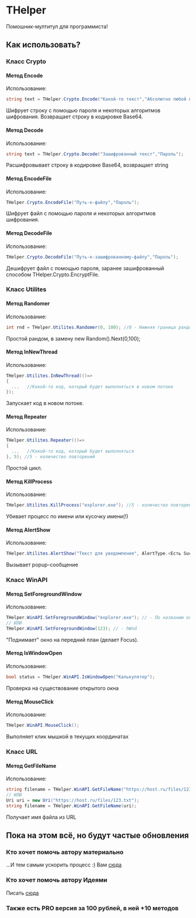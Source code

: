 # THelper
Помошник-мултитул для программиста!
## Как использовать?
### Класс Crypto

#### Метод Encode
Использование:
``` C#
string text = THelper.Crypto.Encode("Какой-то текст","Абсолютно любой пароль");
```
  Шифрует строку с помощью пароля и некоторых алгоритмов шифрования. Возвращает строку в кодировке Base64.

#### Метод Decode
Использование:
``` C#
string text = THelper.Crypto.Decode("Зашифрованный текст","Пароль");
```
  Расшифровывает строку в кодировке Base64, возвращает string

#### Метод EncodeFile
Использование:
``` C#
THelper.Crypto.EncodeFile("Путь-к-файлу","Пароль");
```
  Шифрует файл с помощью пароля и некоторых алгоритмов шифрования.

#### Метод DecodeFile
Использование:
``` C#
THelper.Crypto.DecodeFile("Путь-к-зашифрованному-файлу","Пароль");
```
  Дешифрует файл с помощью пароля, заранее зашифрованный способом THelper.Crypto.EncryptFile.

### Класс Utilites

#### Метод Randomer
Использование:
``` C#
int rnd = THelper.Utilites.Randomer(0, 100); //0 - Нижняя граница рандома, 100 - Верхняя граница рандома
```
  Простой рандом, в замену new Random().Next(0,100);

#### Метод InNewThread
Использование:
``` C#
THelper.Utilites.InNewThread(()=>
{
  ...   //Какой-то код, который будет выполняться в новом потоке
}); 
```
  Запускает код в новом потоке.

#### Метод Repeater
Использование:
``` C#
THelper.Utilites.Repeater(()=>
{
  ...   //Какой-то код, который будет выполняться
}, 5); //5 - количество повторений
```
  Простой цикл.

#### Метод KillProcess
Использование:
``` C#
THelper.Utilites.KillProcess("explorer.exe"); //5 - количество повторений
```
  Убивает процесс по имени или кусочку имени(!)

#### Метод AlertShow
Использование:
``` C#
THelper.Utilites.AlertShow("Текст для уведомления", AlertType.<Есть Success, Error, Info, Warning>, ["Дополнительная инфа на одну строку по клику"]);
```
  Вызывает popup-сообщение

### Класс WinAPI

#### Метод SetForegroundWindow
Использование:
``` C#
THelper.WinAPI.SetForegroundWindow("explorer.exe"); // - По названию окна
// ИЛИ
THelper.WinAPI.SetForegroundWindow(123); // - hWnd
```
  "Поднимает" окно на передний план (делает Focus).

#### Метод IsWindowOpen
Использование:
``` C#
bool status = THelper.WinAPI.IsWindowOpen("Калькулятор");
```
  Проверка на существование открытого окна

#### Метод MouseClick
Использование:
``` C#
THelper.WinAPI.MouseClick();
```
  Выполняет клик мышкой в текущих координатах

### Класс URL

#### Метод GetFileName
Использование:
``` C#
string filename = THelper.WinAPI.GetFileName("https://host.ru/files/123.txt");
// ИЛИ
Uri uri = new Uri("https://host.ru/files/123.txt");
string filename = THelper.WinAPI.GetFileName(uri);
```
  Получает имя файла из URL
  
## Пока на этом всё, но будут частые обновления

### Кто хочет помочь автору материально
...И тем самым ускорить процесс :)
Вам [сюда](https://qiwi.com/p/79618800938)

### Кто хочет помочь автору Идеями
Писать [сюда](http://vk.com/temnij52)

### Также есть PRO версия за 100 рублей, в ней +10 методов
